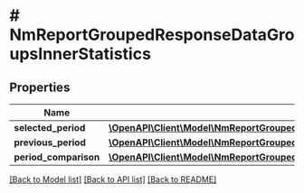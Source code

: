 # # NmReportGroupedResponseDataGroupsInnerStatistics

## Properties

Name | Type | Description | Notes
------------ | ------------- | ------------- | -------------
**selected_period** | [**\OpenAPI\Client\Model\NmReportGroupedResponseDataGroupsInnerStatisticsSelectedPeriod**](NmReportGroupedResponseDataGroupsInnerStatisticsSelectedPeriod.md) |  | [optional]
**previous_period** | [**\OpenAPI\Client\Model\NmReportGroupedResponseDataGroupsInnerStatisticsPreviousPeriod**](NmReportGroupedResponseDataGroupsInnerStatisticsPreviousPeriod.md) |  | [optional]
**period_comparison** | [**\OpenAPI\Client\Model\NmReportGroupedResponseDataGroupsInnerStatisticsPeriodComparison**](NmReportGroupedResponseDataGroupsInnerStatisticsPeriodComparison.md) |  | [optional]

[[Back to Model list]](../../README.md#models) [[Back to API list]](../../README.md#endpoints) [[Back to README]](../../README.md)
